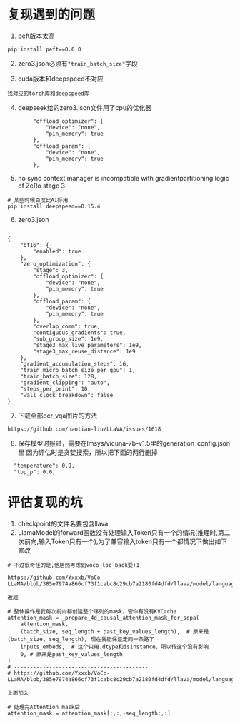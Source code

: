 # 复现遇到的问题
1. peft版本太高
```
pip install peft==0.6.0
```

2. zero3.json必须有`"train_batch_size"`字段

3. cuda版本和deepspeed不对应
```
找对应的torch库和deepspeed库
```

4. deepseek给的zero3.json文件用了cpu的优化器
```
        "offload_optimizer": {
            "device": "none",
            "pin_memory": true
        },
        "offload_param": {
            "device": "none",
            "pin_memory": true
        },

```

5. no sync context manager is incompatible with gradientpartitioning logic of ZeRo stage 3
```
# 某些时候百度比AI好用
pip install deepspeed==0.15.4
```

6. zero3.json
```

{
    "bf16": {
        "enabled": true
    },
    "zero_optimization": {
        "stage": 3,
        "offload_optimizer": {
            "device": "none",
            "pin_memory": true
        },
        "offload_param": {
            "device": "none",
            "pin_memory": true
        },
        "overlap_comm": true,
        "contiguous_gradients": true,
        "sub_group_size": 1e9,
        "stage3_max_live_parameters": 1e9,
        "stage3_max_reuse_distance": 1e9
    },
    "gradient_accumulation_steps": 16,
    "train_micro_batch_size_per_gpu": 1,
    "train_batch_size": 128, 
    "gradient_clipping": "auto",
    "steps_per_print": 10,
    "wall_clock_breakdown": false
}

```

7. 下载全部ocr_vqa图片的方法
```
https://github.com/haotian-liu/LLaVA/issues/1618
```

8. 保存模型时报错，需要在lmsys/vicuna-7b-v1.5里的generation_config.json里
因为评估时是贪婪搜索，所以把下面的两行删掉
```
  "temperature": 0.9,
  "top_p": 0.6,
```

# 评估复现的坑

1. checkpoint的文件名要包含llava
2. LlamaModel的forward函数没有处理输入Token只有一个的情况(推理时,第二次前向,输入Token只有一个),为了兼容输入token只有一个都情况下做出如下修改
```
# 不过很奇怪的是,他居然考虑到voco_loc_back要+1

https://github.com/Yxxxb/VoCo-LLaMA/blob/385e7974a866cf73f1cabc8c29cb7a2180fd4dfd/llava/model/language_model/llava_llama_1stg.py#L271

改成

# 整体操作是我每次前向都创建整个序列的mask，管你有没有KVCache
attention_mask = _prepare_4d_causal_attention_mask_for_sdpa(
    attention_mask,
    (batch_size, seq_length + past_key_values_length),  # 原来是(batch_size, seq_length), 现在我能保证走同一条路了
    inputs_embeds,  # 这个只用.dtype和isinstance，所以传这个没有影响
    0, # 原来是past_key_values_length
)
# ------------------------------------------
# https://github.com/Yxxxb/VoCo-LLaMA/blob/385e7974a866cf73f1cabc8c29cb7a2180fd4dfd/llava/model/language_model/llava_llama_1stg.py#L305

上面加入
        
# 处理完Attention_mask后    
attention_mask = attention_mask[:,:,-seq_length:,:]
```



